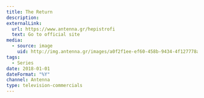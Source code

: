 ```yaml
---
title: The Return
description: 
externalLink:
  url: https://www.antenna.gr/hepistrofi
  text: Go to official site
media:
  - source: image
    uid: http://img.antenna.gr/images/a0f2f1ee-ef60-458b-9434-4f127778af3e.jpg
tags: 
  - Series
date: 2018-01-01
dateFormat: "%Y"
channel: Antenna
type: television-commercials
---
```

